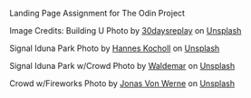 Landing Page Assignment for The Odin Project

Image Credits:
Building U
Photo by <a href="https://unsplash.com/@30daysreplay?utm_source=unsplash&utm_medium=referral&utm_content=creditCopyText">30daysreplay</a> on <a href="https://unsplash.com/s/photos/dortmund?utm_source=unsplash&utm_medium=referral&utm_content=creditCopyText">Unsplash</a>

Signal Iduna Park
Photo by <a href="https://unsplash.com/@h8nnes?utm_source=unsplash&utm_medium=referral&utm_content=creditCopyText">Hannes Kocholl</a> on <a href="https://unsplash.com/photos/lYC85o5y5Ac?utm_source=unsplash&utm_medium=referral&utm_content=creditCopyText">Unsplash</a>

Signal Iduna Park w/Crowd
Photo by <a href="https://unsplash.com/@waldemarbrandt67w?utm_source=unsplash&utm_medium=referral&utm_content=creditCopyText">Waldemar</a> on <a href="https://unsplash.com/photos/sgZ5uGdEJHA?utm_source=unsplash&utm_medium=referral&utm_content=creditCopyText">Unsplash</a>

Crowd w/Fireworks
Photo by <a href="https://unsplash.com/@jonasvonwerne?utm_source=unsplash&utm_medium=referral&utm_content=creditCopyText">Jonas Von Werne</a> on <a href="https://unsplash.com/photos/8VcWVVsrPBk?utm_source=unsplash&utm_medium=referral&utm_content=creditCopyText">Unsplash</a>
